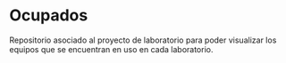# Ocupados
Repositorio asociado al proyecto de laboratorio para poder visualizar los equipos que se encuentran en uso en cada laboratorio.
